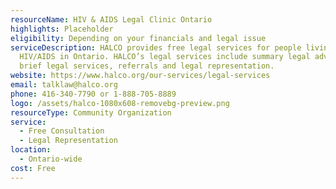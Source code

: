 ```yaml
---
resourceName: HIV & AIDS Legal Clinic Ontario
highlights: Placeholder
eligibility: Depending on your financials and legal issue
serviceDescription: HALCO provides free legal services for people living with
  HIV/AIDS in Ontario. HALCO’s legal services include summary legal advice,
  brief legal services, referrals and legal representation.
website: https://www.halco.org/our-services/legal-services
email: talklaw@halco.org
phone: 416-340-7790 or 1-888-705-8889
logo: /assets/halco-1080x608-removebg-preview.png
resourceType: Community Organization
service:
  - Free Consultation
  - Legal Representation
location:
  - Ontario-wide
cost: Free
---
```

